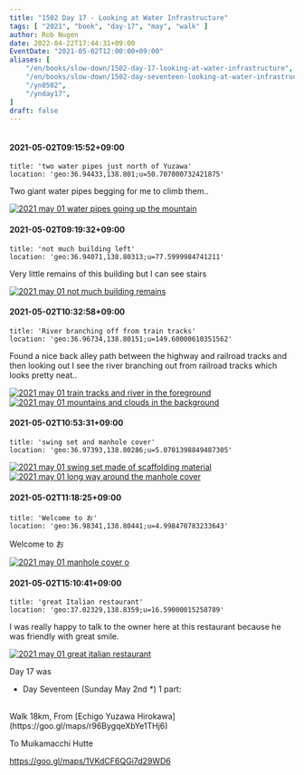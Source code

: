 ```yaml
---
title: "1502 Day 17 - Looking at Water Infrastructure"
tags: [ "2021", "book", "day-17", "may", "walk" ]
author: Rob Nugen
date: 2022-04-22T17:44:31+09:00
EventDate: "2021-05-02T12:00:00+09:00"
aliases: [
    "/en/books/slow-down/1502-day-17-looking-at-water-infrastructure",
    "/en/books/slow-down/1502-day-seventeen-looking-at-water-infrastructure",
    "/yn0502",
    "/ynday17",
]
draft: false
---
```


<img
src="https://b.robnugen.com/quests/walk-to-niigata/2021/en_route/day-17/2021_may_01_water_pipes_going_up_the_mountain.jpeg"
alt=""
class="title" />

#### 2021-05-02T09:15:52+09:00

    title: 'two water pipes just north of Yuzawa'
    location: 'geo:36.94433,138.801;u=50.707000732421875'


Two giant water pipes begging for me to climb them..

[![2021 may 01 water pipes going up the mountain](//b.robnugen.com/quests/walk-to-niigata/2021/en_route/day-17/thumbs/2021_may_01_water_pipes_going_up_the_mountain.jpeg)](//b.robnugen.com/quests/walk-to-niigata/2021/en_route/day-17/2021_may_01_water_pipes_going_up_the_mountain.jpeg)          

#### 2021-05-02T09:19:32+09:00

    title: 'not much building left'
    location: 'geo:36.94071,138.80313;u=77.5999984741211'



Very little remains of this building but I can see stairs

[![2021 may 01 not much building remains](//b.robnugen.com/quests/walk-to-niigata/2021/en_route/day-17/thumbs/2021_may_01_not_much_building_remains.jpeg)](//b.robnugen.com/quests/walk-to-niigata/2021/en_route/day-17/2021_may_01_not_much_building_remains.jpeg)          

#### 2021-05-02T10:32:58+09:00

    title: 'River branching off from train tracks'
    location: 'geo:36.96734,138.80151;u=149.60000610351562'



Found a nice back alley path between the highway and railroad tracks and then looking out I see the river branching out from railroad tracks which looks pretty neat..

[![2021 may 01 train tracks and river in the foreground](//b.robnugen.com/quests/walk-to-niigata/2021/en_route/day-17/thumbs/2021_may_01_train_tracks_and_river_in_the_foreground.jpeg)](//b.robnugen.com/quests/walk-to-niigata/2021/en_route/day-17/2021_may_01_train_tracks_and_river_in_the_foreground.jpeg)
[![2021 may 01 mountains and clouds in the background ](//b.robnugen.com/quests/walk-to-niigata/2021/en_route/day-17/thumbs/2021_may_01_mountains_and_clouds_in_the_background_.jpeg)](//b.robnugen.com/quests/walk-to-niigata/2021/en_route/day-17/2021_may_01_mountains_and_clouds_in_the_background_.jpeg)          

#### 2021-05-02T10:53:31+09:00

    title: 'swing set and manhole cover'
    location: 'geo:36.97393,138.80286;u=5.0701398849487305'


[![2021 may 01 swing set made of scaffolding material](//b.robnugen.com/quests/walk-to-niigata/2021/en_route/day-17/thumbs/2021_may_01_swing_set_made_of_scaffolding_material.jpeg)](//b.robnugen.com/quests/walk-to-niigata/2021/en_route/day-17/2021_may_01_swing_set_made_of_scaffolding_material.jpeg)
[![2021 may 01 long way around the manhole cover](//b.robnugen.com/quests/walk-to-niigata/2021/en_route/day-17/thumbs/2021_may_01_long_way_around_the_manhole_cover.jpeg)](//b.robnugen.com/quests/walk-to-niigata/2021/en_route/day-17/2021_may_01_long_way_around_the_manhole_cover.jpeg)          

#### 2021-05-02T11:18:25+09:00

    title: 'Welcome to お'
    location: 'geo:36.98341,138.80441;u=4.998470783233643'


Welcome to お

[![2021 may 01 manhole cover o ](//b.robnugen.com/quests/walk-to-niigata/2021/en_route/day-17/thumbs/2021_may_01_manhole_cover_o_.jpeg)](//b.robnugen.com/quests/walk-to-niigata/2021/en_route/day-17/2021_may_01_manhole_cover_o_.jpeg)          

#### 2021-05-02T15:10:41+09:00

    title: 'great Italian restaurant'
    location: 'geo:37.02329,138.8359;u=16.59000015258789'


I was really happy to talk to the owner here at this restaurant
because he was friendly with great smile.

[![2021 may 01 great italian restaurant](//b.robnugen.com/quests/walk-to-niigata/2021/en_route/day-17/thumbs/2021_may_01_great_italian_restaurant.jpeg)](//b.robnugen.com/quests/walk-to-niigata/2021/en_route/day-17/2021_may_01_great_italian_restaurant.jpeg)          

Day 17 was

<div class="walk-segment">

* Day <span class="day_source">Seventeen</span>
(<span class="day_date">Sunday May 2nd</span> *)
1 part:
<br>
Walk <span class="km_source">18</span>km,
From [Echigo Yuzawa Hirokawa](https://goo.gl/maps/r96BygqeXbYe1THj6)

To Muikamacchi Hutte

https://goo.gl/maps/1VKdCF6QGi7d29WD6

</div>

